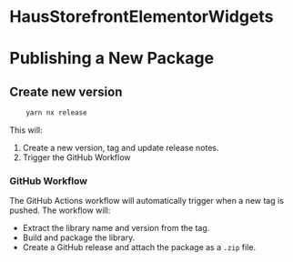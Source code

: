 # HausStorefrontElementorWidgets

# Publishing a New Package

## Create new version

```bash
    yarn nx release
```

This will:
1. Create a new version, tag and update release notes. 
2. Trigger the GitHub Workflow

###  GitHub Workflow
The GitHub Actions workflow will automatically trigger when a new tag is pushed. The workflow will:
- Extract the library name and version from the tag.
- Build and package the library.
- Create a GitHub release and attach the package as a `.zip` file.


